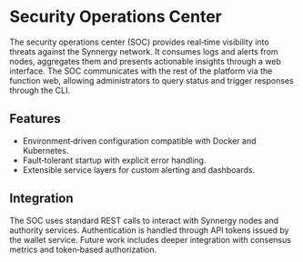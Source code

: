 # Security Operations Center

The security operations center (SOC) provides real‑time visibility into threats against the Synnergy network. It consumes logs and alerts from nodes, aggregates them and presents actionable insights through a web interface. The SOC communicates with the rest of the platform via the function web, allowing administrators to query status and trigger responses through the CLI.

## Features
- Environment‑driven configuration compatible with Docker and Kubernetes.
- Fault‑tolerant startup with explicit error handling.
- Extensible service layers for custom alerting and dashboards.

## Integration
The SOC uses standard REST calls to interact with Synnergy nodes and authority services.  Authentication is handled through API tokens issued by the wallet service. Future work includes deeper integration with consensus metrics and token‑based authorization.

